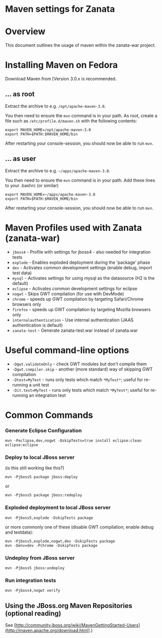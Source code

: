 # Maven settings for Zanata

# Overview

This document outlines the usage of maven within the zanata-war project.


# Installing Maven on Fedora

Download Maven from [Version 3.0.x is recommended.

## ... as root

Extract the archive to e.g. `/opt/apache-maven-3.0`.

You then need to ensure the `mvn` command is in your path. As root, create a file such as `/etc/profile.d/maven.sh` with the following contents:

    export MAVEN_HOME=/opt/apache-maven-3.0
    export PATH=$PATH:$MAVEN_HOME/bin

After restarting your console-session, you should now be able to run `mvn`.

## ... as user

Extract the archive to e.g. `~/apps/apache-maven-3.0`.

You then need to ensure the `mvn` command is in your path. Add these lines to your .bashrc (or similar)

    export MAVEN_HOME=~/apps/apache-maven-3.0
    export PATH=$PATH:$MAVEN_HOME/bin

After restarting your console-session, you should now be able to run `mvn`.


# Maven Profiles used with Zanata (zanata-war)

- `jboss4` - Profile with settings for jboss4 - also needed for integration tests
- `explode` - Enables exploded deployment during the 'package' phase
- `dev` - Activates common development settings (enable debug, import test data)
- `mysql` - Activates settings for using mysql as the datasource (H2 is the default)
- `eclipse` - Activates common development settings for eclipse
- `nogwt` - Skips GWT compilation (for use with DevMode)
- `chrome` - speeds up GWT compilation by targeting Safari/Chrome browsers only
- `firefox` - speeds up GWT compilation by targeting Mozilla browsers only
- `internalauthentication` - Use internal authentication (JAAS authentication is default)
- `zanata-test` - Generate zanata-test.war instead of zanata.war

# Useful command-line options

- `-Dgwt.validateOnly` - check GWT modules but don't compile them
- `-Dgwt.compiler.skip` - another (more standard) way of skipping GWT compilation
- `-Dtest=MyTest` - runs only tests which match `*MyTest*`; useful for re-running a unit test
- `-Dit.test=MyTest` - runs only tests which match `*MyTest*`; useful for re-running an integration test

# Common Commands

### Generate Eclipse Configuration

    mvn -Peclipse,dev,nogwt -DskipTests=true install eclipse:clean eclipse:eclipse

### Deploy to local JBoss server

(is this still working like this?)

    mvn -Pjboss5 package jboss:deploy

or

    mvn -Pjboss5 package jboss:redeploy

### Exploded deployment to local JBoss server

    mvn -Pjboss5,explode -DskipTests package

or more commonly one of these (disable GWT compilation; enable debug and testdata):

    mvn -Pjboss5,explode,nogwt,dev -DskipTests package
    mvn -Denv=dev -Pchrome -DskipTests package

### Undeploy from JBoss server

    mvn -Pjboss5 jboss:undeploy

### Run integration tests

    mvn -Pjboss4,nogwt verify

## Using the JBoss.org Maven Repositories (optional reading)

See [http://community.jboss.org/wiki/MavenGettingStarted-Users](http://maven.apache.org/download.html].)